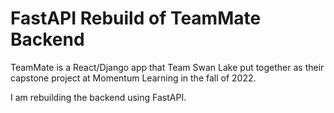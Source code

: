 # FastAPI Rebuild of TeamMate Backend

TeamMate is a React/Django app that Team Swan Lake put together as their capstone project at Momentum Learning in the fall of 2022.

I am rebuilding the backend using FastAPI.
